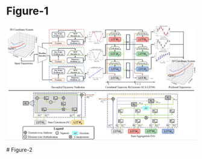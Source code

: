 # Figure-1
![image](https://github.com/zhouhao94/ICML_Rebuttal_ID4436/blob/main/Figure-1.png)
<p align="center">  

</p>   
# Figure-2
